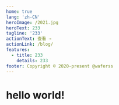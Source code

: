```yaml
---
home: true
lang: 'zh-CN'
heroImage: /2021.jpg
heroText: 233
tagline: '233'
actionText: 查看 →
actionLink: /blog/
features:
  - title: 233
    details: 233
footer: Copyright © 2020-present @waferss
---
```


#  hello world!